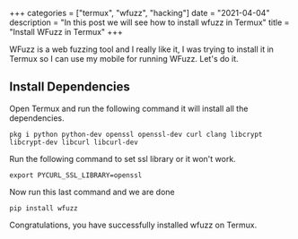 +++
categories = ["termux", "wfuzz", "hacking"]
date = "2021-04-04"
description = "In this post we will see how to install wfuzz in Termux"
title = "Install WFuzz in Termux"
+++

WFuzz is a web fuzzing tool and I really like it, I was trying to install it in Termux so I can use my mobile for running WFuzz. Let's do it.

## Install Dependencies

Open Termux and run the following command it will install all the dependencies.

```
pkg i python python-dev openssl openssl-dev curl clang libcrypt libcrypt-dev libcurl libcurl-dev
```

Run the following command to set ssl library or it won't work.
```
export PYCURL_SSL_LIBRARY=openssl
```

Now run this last command and we are done
```
pip install wfuzz
```

Congratulations, you have successfully installed wfuzz on Termux.